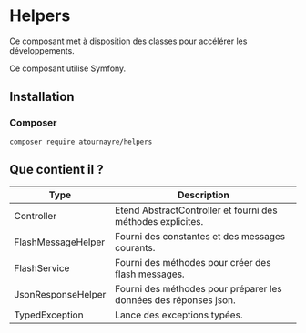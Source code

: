 # Helpers

Ce composant met à disposition des classes pour accélérer les développements.

Ce composant utilise Symfony.

## Installation
### Composer
```shell
composer require atournayre/helpers
```

## Que contient il ?
| Type               | Description                                                      |
|--------------------|------------------------------------------------------------------|
| Controller         | Etend AbstractController et fourni des méthodes explicites.      |
| FlashMessageHelper | Fourni des constantes et des messages courants.                  |
| FlashService       | Fourni des méthodes pour créer des flash messages.               |
| JsonResponseHelper | Fourni des méthodes pour préparer les données des réponses json. |
| TypedException     | Lance des exceptions typées.                                     |

